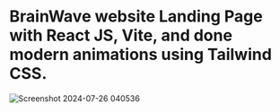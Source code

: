 # BrainWave website Landing Page with React JS, Vite, and done modern animations using Tailwind CSS.

![Screenshot 2024-07-26 040536](https://github.com/user-attachments/assets/65d5c957-afe5-43e9-9aff-37d2b48a658d)
